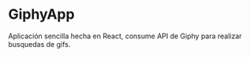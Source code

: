 # GiphyApp

Aplicación sencilla hecha en React, consume API de Giphy para realizar busquedas de gifs.
